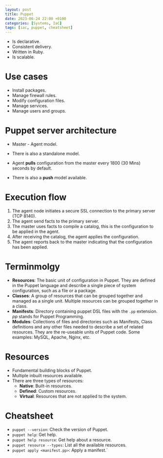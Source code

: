 ```yaml
---
layout: post
title: Puppet
date: 2023-06-24 22:00 +0100
categories: [Systems, IaC]
tags: [iac, puppet, cheatsheet]  
---
```


+ Is declarative.
+ Consistent delivery.
+ Written in Ruby.
+ Is scalable.

# Use cases

+ Install packages.
+ Manage firewall rules.
+ Modify configuration files.
+ Manage services.
+ Manage users and groups.

# Puppet server architecture

+ Master - Agent model.
+ There is also a standalone model.

+ Agent **pulls** configuration from the master every 1800 (30 Mins) seconds by default.
+ There is also a **push** model available.

# Execution flow

1. The agent node initiates a secure SSL connection to the primary server (TCP 8140).
2. The agent send facts to the primary server.
3. The master uses facts to compile a catalog, this is the configuration to be applied in the agent.
4. After receiving the catalog, the agent applies the configuration.
5. The agent reports back to the master indicating that the configuration has been applied.

# Terminmolgy

+ **Resources**: The basic unit of configuration in Puppet. They are defined in the Puppet language and describe a single piece of system configuration, such as a file or a package.
+ **Classes**: A group of resources that can be grouped together and managed as a single unit. Multiple resources can be grouped together in a class.
+ **Manifests**: Directory containing puppet DSL files with the `.pp` extension. *pp* stands for Puppet Programming.
+ **Modules**: Collections of files and directories such as Manifests, Class definitions and any other files needed to describe a set of related resources. They are the re-useable units of Puppet code. Some examples: MySQL, Apache, Nginx, etc.

# Resources

+ Fundamental building blocks of Puppet.
+ Multiple inbuilt resources available.
+ There are three types of resources:
    + **Native**: Built-in resources.
    + **Defined**: Custom resources.
    + **Virtual**: Resources that are not applied to the system.

# Cheatsheet

+ `puppet --version`: Check the version of Puppet.
+ `puppet help`: Get help.
+ `puppet help resource`: Get help about a resource.
+ `puppet resource --types`: List all the available resources.
+ `puppet apply <manifest.pp>`: Apply a manifest.`